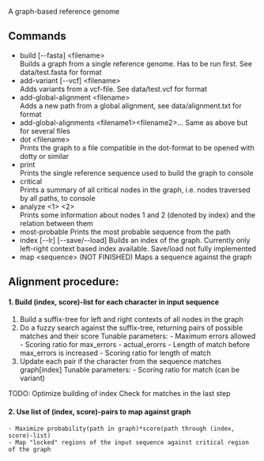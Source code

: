 A graph-based reference genome

## Commands
- build [--fasta] \<filename\>  
  Builds a graph from a single reference genome. Has to be run first. See data/test.fasta for format
- add-variant [--vcf] \<filename\>  
  Adds variants from a vcf-file. See data/test.vcf for format
- add-global-alignment \<filename\>  
  Adds a new path from a global alignment, see data/alignment.txt for format
- add-global-alignments \<filename1\>\<filename2\>...
  Same as above but for several files
- dot \<filename\>  
  Prints the graph to a file compatible in the dot-format to be opened with dotty or similar
- print  
  Prints the single reference sequence used to build the graph to console
- critical  
  Prints a summary of all critical nodes in the graph, i.e. nodes traversed by all paths, to console
- analyze \<1\> \<2\>  
  Prints some information about nodes 1 and 2 (denoted by index) and the relation between them
- most-probable
  Prints the most probable sequence from the path
- index [--lr] [--save/--load]
  Builds an index of the graph. Currently only left-right context based index available. Save/load not fully implemented
- map \<sequence\>
  (NOT FINISHED) Maps a sequence against the graph

## Alignment procedure:
#### 1. Build (index, score)-list for each character in input sequence
  1. Build a suffix-tree for left and right contexts of all nodes in the graph<break />
  2. Do a fuzzy search against the suffix-tree, returning pairs of possible matches and their score
    Tunable parameters:
    - Maximum errors allowed
    - Scoring ratio for max_errors - actual_erorrs
    - Length of match before max_errors is increased
    - Scoring ratio for length of match
  3. Update each pair if the character from the sequence matches graph[index]
    Tunable parameters:
    - Scoring ratio for match (can be variant)

  TODO:
  Optimize building of index
  Check for matches in the last step

#### 2. Use list of (index, score)-pairs to map against graph
    - Maximize probability(path in graph)*score(path through (index, score)-list)
    - Map "locked" regions of the input sequence against critical region of the graph

